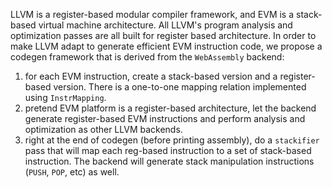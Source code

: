 LLVM is a register-based modular compiler framework, and EVM is a stack-based virtual machine architecture. All LLVM's program analysis and optimization passes are all built for register based architecture. In order to make LLVM adapt to generate efficient EVM instruction code, we propose a codegen framework that is derived from the `WebAssembly` backend: 
1. for each EVM instruction, create a stack-based version and a register-based version. There is a one-to-one mapping relation implemented using `InstrMapping`.
2. pretend EVM platform is a register-based architecture, let the backend generate register-based EVM instructions and perform analysis and optimization as other LLVM backends.
3. right at the end of codegen (before printing assembly), do a `stackifier` pass that will map each reg-based instruction to a set of stack-based instruction. The backend will generate stack manipulation instructions (`PUSH`, `POP`, etc) as well.

  